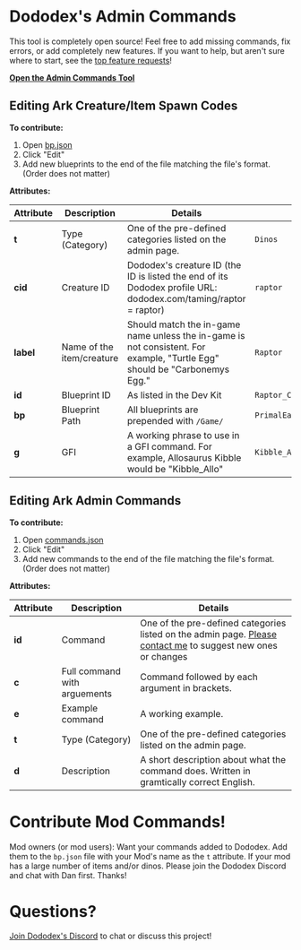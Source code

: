 # Dododex's Admin Commands
This tool is completely open source! Feel free to add missing commands, fix errors, or add completely new features. If you want to help, but aren't sure where to start, see the [top feature requests](https://dododex.canny.io/feature-requests?category=admin-commands&sort=top)!

**[Open the Admin Commands Tool](https://dododex.github.io/admin-commands/)**

## Editing Ark Creature/Item Spawn Codes

**To contribute:**

1. Open [bp.json](bp.json)
2. Click "Edit"
3. Add new blueprints to the end of the file matching the file's format. (Order does not matter)

**Attributes:**

| Attribute | Description | Details | Example
| -- | -- | -- | -- |
| **t** | Type (Category) | One of the pre-defined categories listed on the admin page. | `Dinos`
| **cid** | Creature ID | Dododex's creature ID (the ID is listed the end of its Dododex profile URL: dododex.com/taming/raptor = raptor) | `raptor`
| **label** | Name of the item/creature | Should match the in-game name unless the in-game is not consistent. For example, "Turtle Egg" should be "Carbonemys Egg." | `Raptor`
| **id** | Blueprint ID | As listed in the Dev Kit | `Raptor_Character_BP_C`
| **bp** | Blueprint Path | All blueprints are prepended with `/Game/` | `PrimalEarth/Dinos/Raptor/Raptor_Character_BP.Raptor_Character_BP`
| **g** | GFI  | A working phrase to use in a GFI command. For example, Allosaurus Kibble	would be "Kibble_Allo" | `Kibble_Allo`


## Editing Ark Admin Commands 

**To contribute:**

1. Open [commands.json](commands.json)
2. Click "Edit"
3. Add new commands to the end of the file matching the file's format. (Order does not matter)

**Attributes:**

| Attribute | Description | Details |
| -- | -- | -- |
| **id** | Command | One of the pre-defined categories listed on the admin page. [Please contact me](https://discord.gg/KvmRSSV) to suggest new ones or changes |
| **c** | Full command with arguements | Command followed by each argument in brackets. |
| **e** | Example command | A working example. |
| **t** | Type (Category) | One of the pre-defined categories listed on the admin page.  |
| **d** | Description | A short description about what the command does. Written in gramtically correct English. |

# Contribute Mod Commands!
Mod owners (or mod users): Want your commands added to Dododex. Add them to the `bp.json` file with your Mod's name as the `t` attribute. If your mod has a large number of items and/or dinos. Please join the Dododex Discord and chat with Dan first. Thanks!

# Questions?

[Join Dododex's Discord](https://discord.gg/KvmRSSV) to chat or discuss this project!

